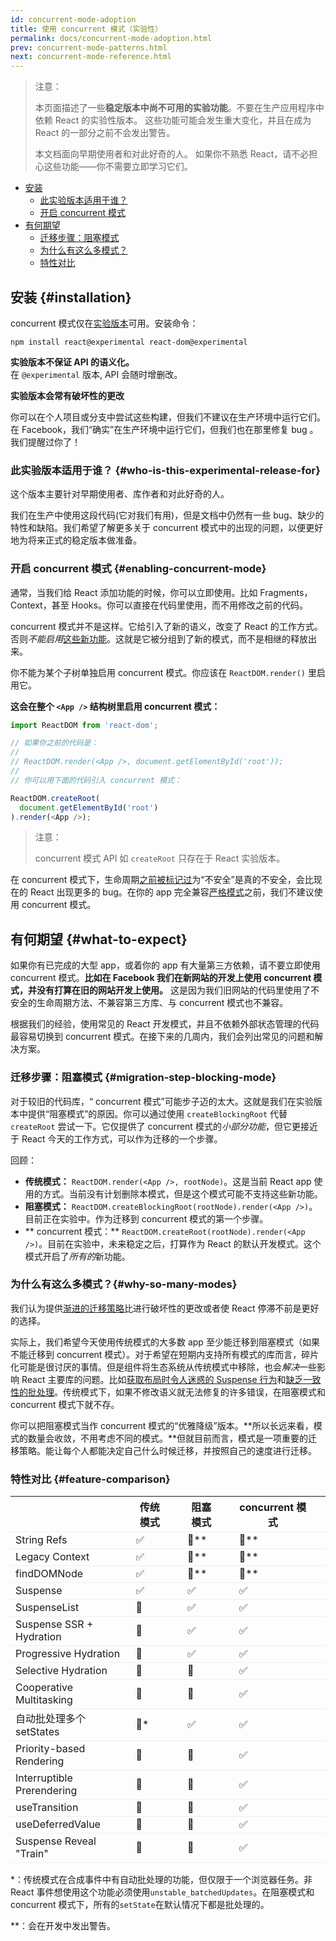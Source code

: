 ```yaml
---
id: concurrent-mode-adoption
title: 使用 concurrent 模式（实验性）
permalink: docs/concurrent-mode-adoption.html
prev: concurrent-mode-patterns.html
next: concurrent-mode-reference.html
---
```


>注意：
>
>本页面描述了一些**稳定版本中尚不可用的实验功能**。不要在生产应用程序中依赖 React 的实验性版本。 这些功能可能会发生重大变化，并且在成为 React 的一部分之前不会发出警告。
>
>本文档面向早期使用者和对此好奇的人。 如果你不熟悉 React，请不必担心这些功能——你不需要立即学习它们。

- [安装](#installation)
  - [此实验版本适用于谁？](#who-is-this-experimental-release-for)
  - [开启 concurrent 模式](#enabling-concurrent-mode)
- [有何期望](#what-to-expect)
  - [迁移步骤：阻塞模式](#migration-step-blocking-mode)
  - [为什么有这么多模式？](#why-so-many-modes)
  - [特性对比](#feature-comparison)

## 安装 {#installation}

 concurrent 模式仅在[实验版本](/blog/2019/10/22/react-release-channels.html#experimental-channel)可用。安装命令：

```
npm install react@experimental react-dom@experimental
```

**实验版本不保证 API 的语义化。**  
在 `@experimental` 版本, API 会随时增删改。

**实验版本会常有破坏性的更改**

你可以在个人项目或分支中尝试这些构建，但我们不建议在生产环境中运行它们。在 Facebook，我们“确实”在生产环境中运行它们，但我们也在那里修复 bug 。我们提醒过你了！

### 此实验版本适用于谁？ {#who-is-this-experimental-release-for}

这个版本主要针对早期使用者、库作者和对此好奇的人。

我们在生产中使用这段代码(它对我们有用)，但是文档中仍然有一些 bug、缺少的特性和缺陷。我们希望了解更多关于 concurrent 模式中的出现的问题，以便更好地为将来正式的稳定版本做准备。

### 开启 concurrent 模式 {#enabling-concurrent-mode}

通常，当我们给 React 添加功能的时候，你可以立即使用。比如 Fragments， Context，甚至 Hooks。你可以直接在代码里使用，而不用修改之前的代码。

 concurrent 模式并不是这样。它给引入了新的语义，改变了 React 的工作方式。否则*不能启用*[这些新功能](/docs/concurrent-mode-patterns.html)。这就是它被分组到了新的模式，而不是相继的释放出来。

你不能为某个子树单独启用 concurrent 模式。你应该在  `ReactDOM.render()` 里启用它。

**这会在整个 `<App />` 结构树里启用 concurrent 模式：**

```js
import ReactDOM from 'react-dom';

// 如果你之前的代码是：
//
// ReactDOM.render(<App />, document.getElementById('root'));
//
// 你可以用下面的代码引入 concurrent 模式：

ReactDOM.createRoot(
  document.getElementById('root')
).render(<App />);
```

>注意：
>
> concurrent 模式 API 如 `createRoot` 只存在于 React 实验版本。

在 concurrent 模式下，生命周期[之前被标记过](https://reactjs.org/blog/2018/03/27/update-on-async-rendering.html)为“不安全”是真的不安全，会比现在的 React 出现更多的 bug。在你的 app 完全兼容[严格模式](https://reactjs.org/docs/strict-mode.html)之前，我们不建议使用 concurrent 模式。

## 有何期望 {#what-to-expect}

如果你有已完成的大型 app，或着你的 app 有大量第三方依赖，请不要立即使用 concurrent 模式。**比如在 Facebook 我们在新网站的开发上使用 concurrent 模式，并没有打算在旧的网站开发上使用。** 这是因为我们旧网站的代码里使用了不安全的生命周期方法、不兼容第三方库、与 concurrent 模式也不兼容。

根据我们的经验，使用常见的 React 开发模式，并且不依赖外部状态管理的代码最容易切换到 concurrent 模式。在接下来的几周内，我们会列出常见的问题和解决方案。

### 迁移步骤：阻塞模式 {#migration-step-blocking-mode}

对于较旧的代码库，“ concurrent 模式”可能步子迈的太大。这就是我们在实验版本中提供“阻塞模式”的原因。你可以通过使用 `createBlockingRoot` 代替 `createRoot` 尝试一下。它仅提供了 concurrent 模式的*小部分功能*，但它更接近于 React 今天的工作方式，可以作为迁移的一个步骤。

回顾：

* **传统模式：** `ReactDOM.render(<App />, rootNode)`。这是当前 React app 使用的方式。当前没有计划删除本模式，但是这个模式可能不支持这些新功能。
* **阻塞模式：** `ReactDOM.createBlockingRoot(rootNode).render(<App />)`。目前正在实验中。作为迁移到 concurrent 模式的第一个步骤。
* ** concurrent 模式：** `ReactDOM.createRoot(rootNode).render(<App />)`。目前在实验中，未来稳定之后，打算作为 React 的默认开发模式。这个模式开启了*所有的*新功能。

### 为什么有这么多模式？{#why-so-many-modes}

我们认为提供[渐进的迁移策略](/docs/faq-versioning.html#commitment-to-stability)比进行破坏性的更改或者使 React 停滞不前是更好的选择。

实际上，我们希望今天使用传统模式的大多数 app 至少能迁移到阻塞模式（如果不能迁移到 concurrent 模式）。对于希望在短期内支持所有模式的库而言，碎片化可能是很讨厌的事情。但是组件将生态系统从传统模式中移除，也会*解决*一些影响 React 主要库的问题。比如[获取布局时令人迷惑的 Suspense 行为](https://github.com/facebook/react/issues/14536)和[缺乏一致性的批处理](https://github.com/facebook/react/issues/15080)。传统模式下，如果不修改语义就无法修复的许多错误，在阻塞模式和 concurrent 模式下就不存。

你可以把阻塞模式当作 concurrent 模式的“优雅降级”版本。**所以长远来看，模式的数量会收敛，不用考虑不同的模式。**但就目前而言，模式是一项重要的迁移策略。能让每个人都能决定自己什么时候迁移，并按照自己的速度进行迁移。

### 特性对比 {#feature-comparison}

<style>
  #feature-table table { border-collapse: collapse; }
  #feature-table th { padding-right: 30px; }
  #feature-table tr { border-bottom: 1px solid #eee; }
</style>

<div id="feature-table">

|   |传统模式  |阻塞模式  | concurrent 模式  |
|---  |---  |---  |---  |
|String Refs  |✅  |🚫**  |🚫**  |
|Legacy Context |✅  |🚫**  |🚫**  |
|findDOMNode  |✅  |🚫**  |🚫**  |
|Suspense |✅  |✅  |✅  |
|SuspenseList |🚫  |✅  |✅  |
|Suspense SSR + Hydration |🚫  |✅  |✅  |
|Progressive Hydration  |🚫  |✅  |✅  |
|Selective Hydration  |🚫  |🚫  |✅  |
|Cooperative Multitasking |🚫  |🚫  |✅  |
|自动批处理多个 setStates     |🚫* |✅  |✅  |
|Priority-based Rendering |🚫  |🚫  |✅  |
|Interruptible Prerendering |🚫  |🚫  |✅  |
|useTransition  |🚫  |🚫  |✅  |
|useDeferredValue |🚫  |🚫  |✅  |
|Suspense Reveal "Train"  |🚫  |🚫  |✅  |

</div>

\*：传统模式在合成事件中有自动批处理的功能，但仅限于一个浏览器任务。非 React 事件想使用这个功能必须使用`unstable_batchedUpdates`。在阻塞模式和 concurrent 模式下，所有的`setState`在默认情况下都是批处理的。

\*\*：会在开发中发出警告。
